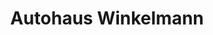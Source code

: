 ---
title: "Autohaus Winkelmann"
url: /soltau/autohaus-winkelmann-lueneburger-strasse/
shop: Autohaus
---
